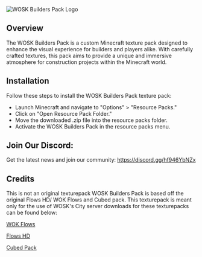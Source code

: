 ![WOSK Builders Pack Logo](https://github.com/WOSK24/WOSK-Builders-Pack/assets/142062862/dfc63c9b-fb7c-4317-a147-0247f9e6926d)
## Overview

The WOSK Builders Pack is a custom Minecraft texture pack designed to enhance the visual experience for builders and players alike. With carefully crafted textures, this pack aims to provide a unique and immersive atmosphere for construction projects within the Minecraft world.

## Installation

Follow these steps to install the WOSK Builders Pack texture pack:

   - Launch Minecraft and navigate to "Options" > "Resource Packs."
   - Click on "Open Resource Pack Folder."
   - Move the downloaded .zip file into the resource packs folder.
   - Activate the WOSK Builders Pack in the resource packs menu.

## Join Our Discord:

Get the latest news and join our community: https://discord.gg/hf946YbNZx

## Credits

This is not an original texturepack WOSK Builders Pack is based off the original Flows HD/ WOK Flows and Cubed pack. This texturepack is meant only for the use of WOSK's City server downloads for these texturepacks can be found below:

[WOK Flows](https://github.com/WorldOfKeralis/WoKFlows/releases)

[Flows HD](https://www.planetminecraft.com/texture-pack/flows-hd-3507738/)

[Cubed Pack](https://cubed.community/)
